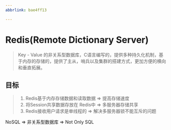 ```yaml
---
abbrlink: bae4ff13

---
```


# Redis(Remote Dictionary Server)

> Key - Value  的非关系型数据库，C语言编写的，提供多种持久化机制，基于内存的存储的，提供了主从，哨兵以及集群的搭建方式，更加方便的横向和垂直拓展。



<!-- more -->

## 目标

> 1. Redis基于内存存储数据和读取数据 => 提高存储速度
> 2. 将Session共享数据存放在 Redis中 => 多服务器存储共享
> 3. Redis接收用户请求是单线程的 => 解决多服务器锁不能互斥的问题

NoSQL => 非关系型数据库 => Not Only SQL

